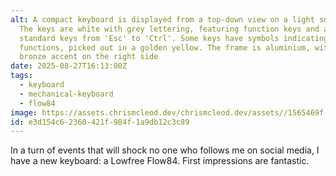```yaml
---
alt: A compact keyboard is displayed from a top-down view on a light surface.
  The keys are white with grey lettering, featuring function keys and a range of
  standard keys from 'Esc' to 'Ctrl'. Some keys have symbols indicating their
  functions, picked out in a golden yellow. The frame is aluminium, with a
  bronze accent on the right side
date: 2025-08-27T16:13:00Z
tags:
  - keyboard
  - mechanical-keyboard
  - flow84
image: https://assets.chrismcleod.dev/chrismcleod.dev/assets//1565469f-a918-4249-b300-aff54ea6ccab.jpg
id: e3d154c6-2360-421f-984f-1a9db12c3c89
---
```


In a turn of events that will shock no one who follows me on social media, I have a new keyboard: a Lowfree Flow84. First impressions are fantastic.